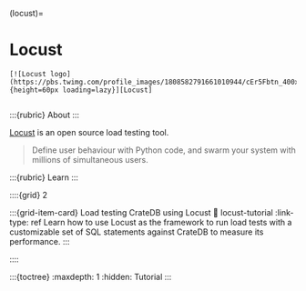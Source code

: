 (locust)=
# Locust

```{div} .float-right
[![Locust logo](https://pbs.twimg.com/profile_images/1808582791661010944/cEr5Fbtn_400x400.jpg){height=60px loading=lazy}][Locust]
```
```{div} .clearfix
```


:::{rubric} About
:::

[Locust] is an open source load testing tool.

> Define user behaviour with Python code, and swarm your system with
> millions of simultaneous users. 

:::{rubric} Learn
:::

::::{grid} 2

:::{grid-item-card} Load testing CrateDB using Locust
:link: locust-tutorial
:link-type: ref
Learn how to use Locust as the framework to run load tests with 
a customizable set of SQL statements against CrateDB to measure
its performance.
:::

::::

:::{toctree}
:maxdepth: 1
:hidden:
Tutorial <tutorial>
:::


[Locust]: https://locust.io/
